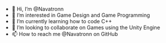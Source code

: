 - 👋 Hi, I’m @Navatronn
- 👀 I’m interested in Game Design and Game Programming
- 🌱 I’m currently learning how to code C++
- 💞️ I’m looking to collaborate on Games using the Unity Engine
- 📫 How to reach me @Navatronn on GitHub

<!---
Navatronn/Navatronn is a ✨ special ✨ repository because its `README.md` (this file) appears on your GitHub profile.
You can click the Preview link to take a look at your changes.
--->

